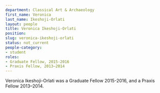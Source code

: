 ```yaml
---
department: Classical Art & Archaeology
first_name: Veronica
last_name: Ikeshoji-Orlati
layout: people
title: Veronica Ikeshoji-Orlati
position:
slug: veronica-ikeshoji-orlati
status: not_current
people-category:
- student
roles:
- Graduate Fellow, 2015-2016
- Praxis Fellow, 2013–2014
---
```

Veronica Ikeshoji-Orlati was a Graduate Fellow 2015-2016, and a Praxis Fellow 2013–2014.